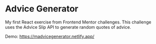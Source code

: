 # Advice Generator

My first React exercise from Frontend Mentor challenges. This challenge uses the Advice Slip API to generate random quotes of advice.

Demo: https://madvicegenerator.netlify.app/

